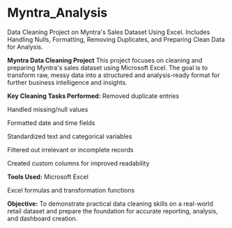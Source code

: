 # Myntra_Analysis
Data Cleaning Project on Myntra's Sales Dataset Using Excel. Includes Handling Nulls, Formatting, Removing Duplicates, and Preparing Clean Data for Analysis.

**Myntra Data Cleaning Project**
This project focuses on cleaning and preparing Myntra's sales dataset using Microsoft Excel. The goal is to transform raw, messy data into a structured and analysis-ready format for further business intelligence and insights.

**Key Cleaning Tasks Performed:**
Removed duplicate entries

Handled missing/null values

Formatted date and time fields

Standardized text and categorical variables

Filtered out irrelevant or incomplete records

Created custom columns for improved readability

**Tools Used:**
Microsoft Excel 

Excel formulas and transformation functions

**Objective:**
To demonstrate practical data cleaning skills on a real-world retail dataset and prepare the foundation for accurate reporting, analysis, and dashboard creation.
